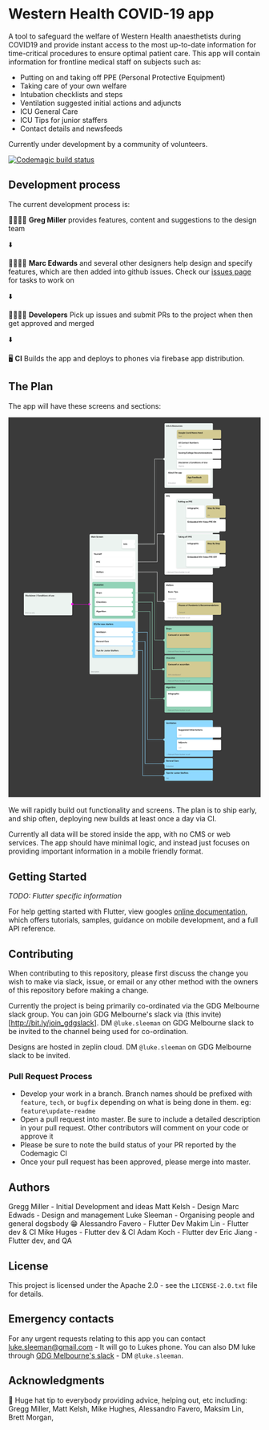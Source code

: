 # Western Health COVID-19 app

A tool to safeguard the welfare of Western Health anaesthetists during COVID19 and provide instant access to the most up-to-date information for time-critical procedures to ensure optimal patient care.  This app will contain information for frontline medical staff on subjects such as:

- Putting on and taking off PPE (Personal Protective Equipment)
- Taking care of your own welfare
- Intubation checklists and steps
- Ventilation suggested initial actions and adjuncts
- ICU General Care
- ICU Tips for junior staffers
- Contact details and newsfeeds


Currently under development by a community of volunteers.

[![Codemagic build status](https://api.codemagic.io/apps/5e75f4bfdd1d6d000a198e90/5e75f4bfdd1d6d000a198e8f/status_badge.svg)](https://codemagic.io/apps/5e75f4bfdd1d6d000a198e90/5e75f4bfdd1d6d000a198e8f/latest_build)

## Development process

The current development process is:

👨‍⚕️👩‍⚕️ **Greg Miller** provides features, content and suggestions to the design team

⬇️

👩‍🎨👨‍🎨 **Marc Edwards** and several other designers help design and specify features, which are then added into github issues.  Check our [issues page](https://github.com/Western-Health-Covid19-Collaboration/wh_covid19_app/issues) for tasks to work on

⬇️
 
 👩‍💻👨‍💻 **Developers** Pick up issues and submit PRs to the project when then get approved and merged
 
⬇️
 
🖥 **CI** Builds the app and deploys to phones via firebase app distribution.


## The Plan

The app will have these screens and sections:

![App information architecture](docs/Flow-Diagram.png "The information architecture of the app")

We will rapidly build out functionality and screens.  The plan is to ship early, and ship often, deploying new builds at least once a day via CI.

Currently all data will be stored inside the app, with no CMS or web services.  The app should have minimal logic, and instead just focuses on providing important information in a mobile friendly format.

## Getting Started

*TODO:  Flutter specific information*

For help getting started with Flutter, view googles
[online documentation](https://flutter.dev/docs), which offers tutorials,
samples, guidance on mobile development, and a full API reference.

## Contributing

When contributing to this repository, please first discuss the change you wish to make via slack, issue, or email or any other method with the owners of this repository before making a change.

Currently the project is being primarily co-ordinated via the GDG Melbourne slack group.  You can join GDG Melbourne's slack via (this invite)[http://bit.ly/join_gdgslack].  DM `@luke.sleeman` on GDG Melbourne slack to be invited to the channel being used for co-ordination.

Designs are hosted in zeplin cloud.  DM `@luke.sleeman` on GDG Melbourne slack to be invited.

### Pull Request Process

* Develop your work in a branch.  Branch names should be prefixed with `feature`, `tech`, or `bugfix` depending on what is being done in them.  eg:  `feature\update-readme`
* Open a pull request into master.  Be sure to include a detailed description in your pull request.  Other contributors will comment on your code or approve it
* Please be sure to note the build status of your PR reported by the Codemagic CI
* Once your pull request has been approved, please merge into master.

## Authors

Gregg Miller - Initial Development and ideas
Matt Kelsh - Design
Marc Edwads - Design and management
Luke Sleeman - Organising people and general dogsbody 😁
Alessandro Favero - Flutter Dev
Makim Lin - Flutter dev & CI
Mike Huges - Flutter dev & CI
Adam Koch - Flutter dev
Eric Jiang - Flutter dev, and QA

## License

This project is licensed under the Apache 2.0 - see the `LICENSE-2.0.txt` file for details.

## Emergency contacts

For any urgent requests relating to this app you can contact luke.sleeman@gmail.com - It will go to Lukes phone.  You can also DM luke through [GDG Melbourne's slack](http://bit.ly/join_gdgslack) - DM `@luke.sleeman`.

## Acknowledgments

🎩 Huge hat tip to everybody providing advice, helping out, etc including: Gregg Miller, Matt Kelsh, Mike Hughes,  Alessandro Favero, Maksim Lin, Brett Morgan, 